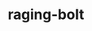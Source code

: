 ---
id: 1021
title: raging-bolt
types: [electric,dragon]
image: https://raw.githubusercontent.com/PokeAPI/sprites/master/sprites/pokemon/1021.png
---
